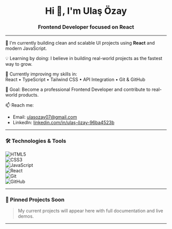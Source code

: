 <h1 align="center">Hi 👋, I'm Ulaş Özay</h1>
<h3 align="center">Frontend Developer focused on React</h3>

---

🎯 I'm currently building clean and scalable UI projects using **React** and modern JavaScript.

💡 Learning by doing: I believe in building real-world projects as the fastest way to grow.

🌱 Currently improving my skills in:  
React • TypeScript • Tailwind CSS • API Integration • Git & GitHub

🚀 Goal: Become a professional Frontend Developer and contribute to real-world products.

📫 Reach me:  
- Email: ulasozay07@gmail.com  
- LinkedIn: [linkedin.com/in/ulaş-özay-96ba4523b](https://www.linkedin.com/in/ula%C5%9F-%C3%B6zay-96ba4523b/)  

---

### 🛠️ Technologies & Tools

![HTML5](https://img.shields.io/badge/-HTML5-E34F26?logo=html5&logoColor=white)  
![CSS3](https://img.shields.io/badge/-CSS3-1572B6?logo=css3&logoColor=white)  
![JavaScript](https://img.shields.io/badge/-JavaScript-F7DF1E?logo=javascript&logoColor=black)  
![React](https://img.shields.io/badge/-React-61DAFB?logo=react&logoColor=black)  
![Git](https://img.shields.io/badge/-Git-F05032?logo=git&logoColor=white)  
![GitHub](https://img.shields.io/badge/-GitHub-181717?logo=github&logoColor=white)

---

### 📌 Pinned Projects Soon
> My current projects will appear here with full documentation and live demos.

---

